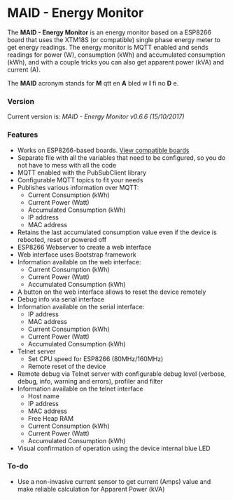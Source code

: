 # MAID - Energy Monitor

The **MAID - Energy Monitor** is an energy monitor based on a ESP8266 board that uses the XTM18S (or compatible) single phase energy meter to get energy readings. The energy monitor is MQTT enabled and sends readings for power (W), consumption (kWh) and accumulated consumption (kWh), and with a couple tricks you can also get apparent power (kVA) and current (A).

The **MAID** acronym stands for **M** qtt en **A** bled w **I** fi no **D** e.

### Version
Current version is: _MAID - Energy Monitor v0.6.6 (15/10/2017)_

### Features
+ Works on ESP8266-based boards. [View compatible boards](https://github.com/jorgeassuncao/MAID-EM/#)
+ Separate file with all the variables that need to be configured, so you do not have to mess with all the code
+ MQTT enabled with the PubSubClient library
+ Configurable MQTT topics to fit your needs
+ Publishes various information over MQTT:
  + Current Consumption (kWh)
  + Current Power (Watt)
  + Accumulated Consumption (kWh)
  + IP address
  + MAC address
+ Retains the last accumulated consumption value even if the device is rebooted, reset or powered off
+ ESP8266 Webserver to create a web interface
+ Web interface uses Bootstrap framework
+ Information available on the web interface:
  + Current Consumption (kWh)
  + Current Power (Watt)
  + Accumulated Consumption (kWh)
+ A button on the web interface allows to reset the device remotely
+ Debug info via serial interface
+ Information available on the serial interface:
  + IP address
  + MAC address
  + Current Consumption (kWh)
  + Current Power (Watt)
  + Accumulated Consumption (kWh)
+ Telnet server
  + Set CPU speed for ESP8266 (80MHz/160MHz)
  + Remote reset of the device
+ Remote debug via Telnet server with configurable debug level (verbose, debug, info, warning and errors), profiler and filter
+ Information available on the telnet interface
  + Host name
  + IP address
  + MAC address
  + Free Heap RAM
  + Current Consumption (kWh)
  + Current Power (Watt)
  + Accumulated Consumption (kWh)
+ Visual confirmation of operation using the device internal blue LED


### To-do
+ Use a non-invasive current sensor to get current (Amps) value and make reliable calculation for Apparent Power (kVA)
